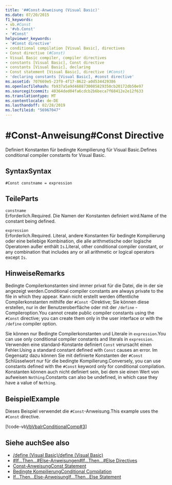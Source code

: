 ```yaml
---
title: '##Const-Anweisung (Visual Basic)'
ms.date: 07/20/2015
f1_keywords:
- vb.#Const
- '#vb.Const'
- '#Const'
helpviewer_keywords:
- '#Const directive'
- conditional compilation [Visual Basic], directives
- Const directive (#Const)
- Visual Basic compiler, compiler directives
- constants [Visual Basic], Const directive
- constants [Visual Basic], declaring
- Const statement [Visual Basic], directive (#Const)
- 'declaring constants [Visual Basic], #const directive'
ms.assetid: 707669e5-23f9-4f17-8622-a0d534429386
ms.openlocfilehash: fb937a5a9d4688730085829350cb20172db50e97
ms.sourcegitcommit: 40364ded04fa6cdcb2b6beca7f68412e2e12f633
ms.translationtype: MT
ms.contentlocale: de-DE
ms.lasthandoff: 02/28/2019
ms.locfileid: "56967047"
---
```

# <a name="const-directive"></a><span data-ttu-id="b6a65-102">#Const-Anweisung</span><span class="sxs-lookup"><span data-stu-id="b6a65-102">#Const Directive</span></span>
<span data-ttu-id="b6a65-103">Definiert Konstanten für bedingte Kompilierung für Visual Basic.</span><span class="sxs-lookup"><span data-stu-id="b6a65-103">Defines conditional compiler constants for Visual Basic.</span></span>  
  
## <a name="syntax"></a><span data-ttu-id="b6a65-104">Syntax</span><span class="sxs-lookup"><span data-stu-id="b6a65-104">Syntax</span></span>  
  
```  
#Const constname = expression  
```  
  
## <a name="parts"></a><span data-ttu-id="b6a65-105">Teile</span><span class="sxs-lookup"><span data-stu-id="b6a65-105">Parts</span></span>  
 `constname`  
 <span data-ttu-id="b6a65-106">Erforderlich.</span><span class="sxs-lookup"><span data-stu-id="b6a65-106">Required.</span></span> <span data-ttu-id="b6a65-107">Die Namen der Konstanten definiert wird.</span><span class="sxs-lookup"><span data-stu-id="b6a65-107">Name of the constant being defined.</span></span>  
  
 `expression`  
 <span data-ttu-id="b6a65-108">Erforderlich.</span><span class="sxs-lookup"><span data-stu-id="b6a65-108">Required.</span></span> <span data-ttu-id="b6a65-109">Literal, andere Konstanten für bedingte Kompilierung oder eine beliebige Kombination, die alle arithmetische oder logische Operatoren außer enthält `Is`.</span><span class="sxs-lookup"><span data-stu-id="b6a65-109">Literal, other conditional compiler constant, or any combination that includes any or all arithmetic or logical operators except `Is`.</span></span>  
  
## <a name="remarks"></a><span data-ttu-id="b6a65-110">Hinweise</span><span class="sxs-lookup"><span data-stu-id="b6a65-110">Remarks</span></span>  
 <span data-ttu-id="b6a65-111">Bedingte Compilerkonstanten sind immer privat für die Datei, die in der sie angezeigt werden.</span><span class="sxs-lookup"><span data-stu-id="b6a65-111">Conditional compiler constants are always private to the file in which they appear.</span></span> <span data-ttu-id="b6a65-112">Kann nicht erstellt werden öffentliche Compilerkonstanten mithilfe der `#Const` -Direktive; Sie können diese erstellen, nur in der Benutzeroberfläche oder mit der `/define` -Compileroption.</span><span class="sxs-lookup"><span data-stu-id="b6a65-112">You cannot create public compiler constants using the `#Const` directive; you can create them only in the user interface or with the `/define` compiler option.</span></span>  
  
 <span data-ttu-id="b6a65-113">Sie können nur Bedingte Compilerkonstanten und Literale in `expression`.</span><span class="sxs-lookup"><span data-stu-id="b6a65-113">You can use only conditional compiler constants and literals in `expression`.</span></span> <span data-ttu-id="b6a65-114">Verwenden eine standard-Konstante definiert `Const` verursacht einen Fehler.</span><span class="sxs-lookup"><span data-stu-id="b6a65-114">Using a standard constant defined with `Const` causes an error.</span></span> <span data-ttu-id="b6a65-115">Im Gegensatz dazu können Sie mit definierte Konstanten der `#Const` Schlüsselwort nur für die bedingte Kompilierung.</span><span class="sxs-lookup"><span data-stu-id="b6a65-115">Conversely, you can use constants defined with the `#Const` keyword only for conditional compilation.</span></span> <span data-ttu-id="b6a65-116">Konstanten können auch nicht definiert sein, bei dem sie einen Wert von aufweisen `Nothing`.</span><span class="sxs-lookup"><span data-stu-id="b6a65-116">Constants can also be undefined, in which case they have a value of `Nothing`.</span></span>  
  
## <a name="example"></a><span data-ttu-id="b6a65-117">Beispiel</span><span class="sxs-lookup"><span data-stu-id="b6a65-117">Example</span></span>  
 <span data-ttu-id="b6a65-118">Dieses Beispiel verwendet die `#Const`-Anweisung.</span><span class="sxs-lookup"><span data-stu-id="b6a65-118">This example uses the `#Const` directive.</span></span>  
  
 [!code-vb[VbVbalrConditionalComp#3](~/samples/snippets/visualbasic/VS_Snippets_VBCSharp/VbVbalrConditionalComp/VB/Class1.vb#3)]  
  
## <a name="see-also"></a><span data-ttu-id="b6a65-119">Siehe auch</span><span class="sxs-lookup"><span data-stu-id="b6a65-119">See also</span></span>
- [<span data-ttu-id="b6a65-120">/define (Visual Basic)</span><span class="sxs-lookup"><span data-stu-id="b6a65-120">/define (Visual Basic)</span></span>](../../../visual-basic/reference/command-line-compiler/define.md)
- [<span data-ttu-id="b6a65-121">#If...Then...#Else-Anweisungen</span><span class="sxs-lookup"><span data-stu-id="b6a65-121">#If...Then...#Else Directives</span></span>](../../../visual-basic/language-reference/directives/if-then-else-directives.md)
- [<span data-ttu-id="b6a65-122">Const-Anweisung</span><span class="sxs-lookup"><span data-stu-id="b6a65-122">Const Statement</span></span>](../../../visual-basic/language-reference/statements/const-statement.md)
- [<span data-ttu-id="b6a65-123">Bedingte Kompilierung</span><span class="sxs-lookup"><span data-stu-id="b6a65-123">Conditional Compilation</span></span>](../../../visual-basic/programming-guide/program-structure/conditional-compilation.md)
- [<span data-ttu-id="b6a65-124">If...Then...Else-Anweisung</span><span class="sxs-lookup"><span data-stu-id="b6a65-124">If...Then...Else Statement</span></span>](../../../visual-basic/language-reference/statements/if-then-else-statement.md)
